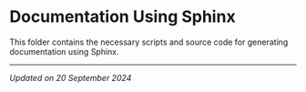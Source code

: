 # Documentation Using Sphinx

This folder contains the necessary scripts and source code for generating documentation
using Sphinx.

***
*Updated on 20 September 2024*

